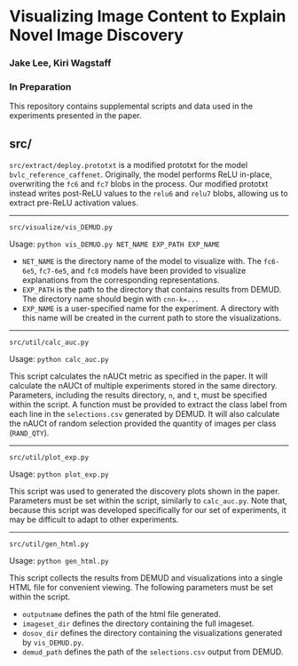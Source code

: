 # Visualizing Image Content to Explain Novel Image Discovery
### Jake Lee, Kiri Wagstaff
### In Preparation

This repository contains supplemental scripts and data used in the experiments presented in the paper.

## src/

`src/extract/deploy.prototxt` is a modified prototxt for the model `bvlc_reference_caffenet`. Originally, the model performs ReLU in-place, overwriting the `fc6` and `fc7` blobs in the process. Our modified prototxt instead writes post-ReLU values to the `relu6` and `relu7` blobs, allowing us to extract pre-ReLU activation values.

----

`src/visualize/vis_DEMUD.py`

Usage: `python vis_DEMUD.py NET_NAME EXP_PATH EXP_NAME`

* `NET_NAME` is the directory name of the model to visualize with. The `fc6-6e5`, `fc7-6e5`, and `fc8` models have been provided to visualize explanations from the corresponding representations.
* `EXP_PATH` is the path to the directory that contains results from DEMUD. The directory name should begin with `cnn-k=...`
* `EXP_NAME` is a user-specified name for the experiment. A directory with this name will be created in the current path to store the visualizations.

----

`src/util/calc_auc.py`

Usage: `python calc_auc.py`

This script calculates the nAUCt metric as specified in the paper. It will calculate the nAUCt of multiple experiments stored in the same directory. Parameters, including the results directory, `n`, and `t`, must be specified within the script. A function must be provided to extract the class label from each line in the `selections.csv` generated by DEMUD. It will also calculate the nAUCt of random selection provided the quantity of images per class (`RAND_QTY`). 

----

`src/util/plot_exp.py`

Usage: `python plot_exp.py`

This script was used to generated the discovery plots shown in the paper. Parameters must be set within the script, similarly to `calc_auc.py`. Note that, because this script was developed specifically for our set of experiments, it may be difficult to adapt to other experiments. 

----

`src/util/gen_html.py`

Usage: `python gen_html.py`

This script collects the results from DEMUD and visualizations into a single HTML file for convenient viewing. The following parameters must be set within the script.

* `outputname` defines the path of the html file generated.
* `imageset_dir` defines the directory containing the full imageset.
* `dosov_dir` defines the directory containing the visualizations generated by `vis_DEMUD.py`.
* `demud_path` defines the path of the `selections.csv` output from DEMUD.

